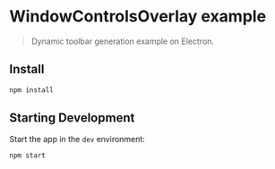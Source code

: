 # WindowControlsOverlay example
> Dynamic toolbar generation example on Electron. 

## Install

```bash
npm install
```

## Starting Development

Start the app in the `dev` environment:

```bash
npm start
```
